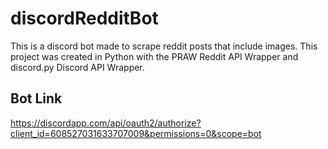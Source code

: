 # discordRedditBot
This is a discord bot made to scrape reddit posts that include images. This project was created in Python with the PRAW Reddit API Wrapper and discord.py Discord API Wrapper.

## Bot Link

https://discordapp.com/api/oauth2/authorize?client_id=608527031633707009&permissions=0&scope=bot

